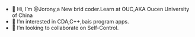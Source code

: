- 👋 Hi, I’m @Jorony,a New brid coder.Learn at OUC,AKA Oucen University of China
- 👀 I’m interested in CDA,C++,bais program apps.
- 💞️ I’m looking to collaborate on Self-Control.


<!---
Jorony/Jorony is a ✨ special ✨ repository because its `README.md` (this file) appears on your GitHub profile.
You can click the Preview link to take a look at your changes.
